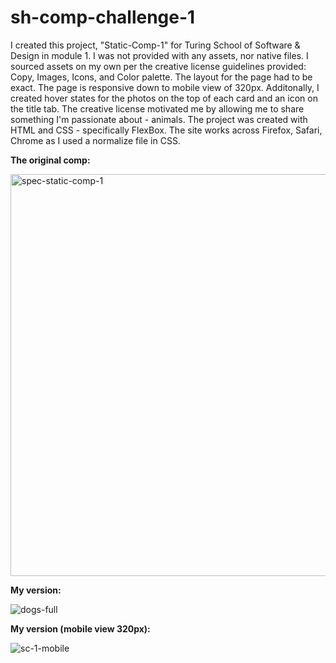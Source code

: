 # sh-comp-challenge-1

I created this project, "Static-Comp-1" for Turing School of Software & Design in module 1. I was not provided with any assets, nor native files. I sourced assets on my own per the creative license guidelines provided: Copy, Images, Icons, and Color palette.
The layout for the page had to be exact. The page is responsive down to mobile view of 320px. Additonally, I created hover states for the photos on the top of each card and an icon on the title tab. The creative license motivated me by allowing me to share something I'm passionate about - animals.
The project was created with HTML and CSS - specifically FlexBox. The site works across Firefox, Safari, Chrome as I used a normalize file in CSS.


**The original comp:**


<img width="643" alt="spec-static-comp-1" src="https://user-images.githubusercontent.com/40863560/49879018-495df580-fde6-11e8-8b61-57568c436dc3.png">


**My version:**


![dogs-full](https://user-images.githubusercontent.com/40863560/50376482-6bb3f800-05ca-11e9-83e3-f9bdce4adab4.png)

**My version (mobile view 320px):**


![sc-1-mobile](https://user-images.githubusercontent.com/40863560/49879101-77433a00-fde6-11e8-95b2-715fce81be7d.png)


